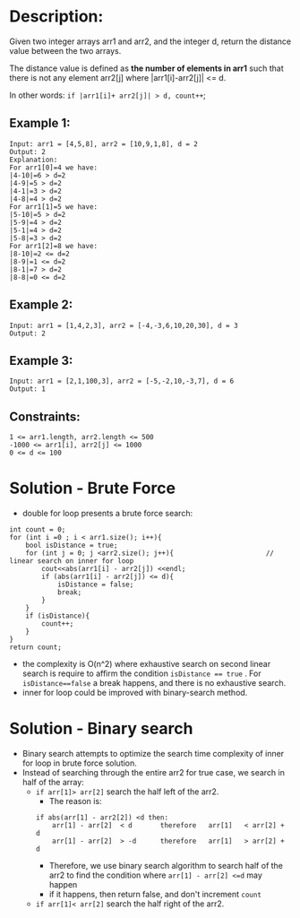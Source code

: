 # Description:

Given two integer arrays arr1 and arr2, and the integer d, return the distance value between the two arrays.

The distance value is defined as **the number of elements in arr1** such that there is not any element arr2[j] where |arr1[i]-arr2[j]| <= d. 

In other words: `if |arr1[i]+ arr2[j]| > d, count++`; 

## Example 1:
```
Input: arr1 = [4,5,8], arr2 = [10,9,1,8], d = 2
Output: 2
Explanation: 
For arr1[0]=4 we have: 
|4-10|=6 > d=2 
|4-9|=5 > d=2 
|4-1|=3 > d=2 
|4-8|=4 > d=2 
For arr1[1]=5 we have: 
|5-10|=5 > d=2 
|5-9|=4 > d=2 
|5-1|=4 > d=2 
|5-8|=3 > d=2
For arr1[2]=8 we have:
|8-10|=2 <= d=2
|8-9|=1 <= d=2
|8-1|=7 > d=2
|8-8|=0 <= d=2
```

## Example 2:
```
Input: arr1 = [1,4,2,3], arr2 = [-4,-3,6,10,20,30], d = 3
Output: 2
```
## Example 3:
```
Input: arr1 = [2,1,100,3], arr2 = [-5,-2,10,-3,7], d = 6
Output: 1
``` 

## Constraints:
```
1 <= arr1.length, arr2.length <= 500
-1000 <= arr1[i], arr2[j] <= 1000
0 <= d <= 100
```

# Solution - Brute Force
* double for loop presents a brute force search:
```
int count = 0;
for (int i =0 ; i < arr1.size(); i++){
    bool isDistance = true;
    for (int j = 0; j <arr2.size(); j++){                       // linear search on inner for loop
        cout<<abs(arr1[i] - arr2[j]) <<endl;
        if (abs(arr1[i] - arr2[j]) <= d){              
            isDistance = false;
            break;
        }                     
    }               
    if (isDistance){
        count++;
    } 
}
return count;
```
* the complexity is O(n^2) where exhaustive search on second linear search is require to affirm the condition `isDistance == true` . For `isDistance==false` a break happens, and there is no exhaustive search.
* inner for loop could be improved with binary-search method.

# Solution - Binary search
* Binary search attempts to optimize the search time complexity of inner for loop in brute force solution. 
* Instead of searching through the entire arr2 for true case, we search in half of the array: 
    * `if arr[1]> arr[2]` search the half left of the arr2. 
        * The reason is: 
        ```
        if abs(arr[1] - arr2[2]) <d then:
            arr[1] - arr[2]  < d       therefore   arr[1]   < arr[2] + d 
            arr[1] - arr[2]  > -d      therefore   arr[1]   > arr[2] + d 
        ```
        * Therefore, we use binary search algorithm to search half of the arr2 to find the condition where `arr[1] - arr[2] <=d` may happen
        * if it happens, then return false, and don't increment `count`
    * `if arr[1]< arr[2]` search the half right of the arr2.  